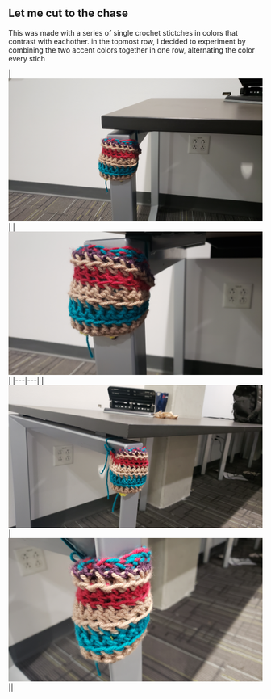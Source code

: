 ## Let me cut to the chase
This was made with a series of single crochet stictches in colors that contrast with eachother.
in the topmost row, I decided to experiment by combining the two accent colors together in one row, alternating the color every stich

| ![image169](https://raw.githubusercontent.com/runlevelzero/Portfolio-WriteUps/master/CrochetTagProject/20200213_164718.jpg) | | ![image169](https://raw.githubusercontent.com/runlevelzero/Portfolio-WriteUps/master/CrochetTagProject/20200213_164721.jpg) |
|---|---|
| ![image169](https://raw.githubusercontent.com/runlevelzero/Portfolio-WriteUps/master/CrochetTagProject/20200213_164729.jpg) | ![image169](https://raw.githubusercontent.com/runlevelzero/Portfolio-WriteUps/master/CrochetTagProject/20200213_164741.jpg) ||

